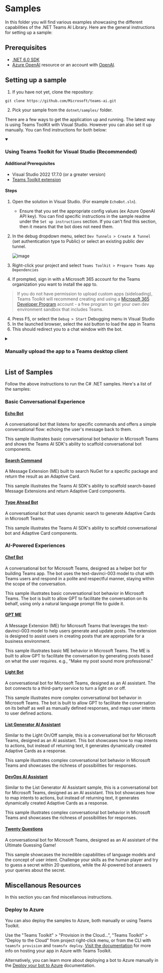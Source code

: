 # Samples

In this folder you will find various examples showcasing the different capabilities of the .NET Teams AI Library. Here are the general instructions for setting up a sample:

## Prerequisites

- [.NET 6.0 SDK](https://dotnet.microsoft.com/download/dotnet/6.0)
- [Azure OpenAI](https://aka.ms/oai/access) resource or an account with [OpenAI](https://platform.openai.com).

## Setting up a sample

1. If you have not yet, clone the repository:

`git clone https://github.com/Microsoft/teams-ai.git`

2. Pick your sample from the `dotnet/samples/` folder.

There are a few ways to get the application up and running. The latest way is using Teams ToolKit with Visual Studio. However you can also set it up manually. You can find instructions for both below:

<details open>
    <summary><h3> Using Teams Toolkit for Visual Studio (Recommended)</h3></summary>

#### Additional Prerequisites

- Visual Studio 2022 17.7.0 (or a greater version)
- [Teams Toolkit extension](https://learn.microsoft.com/en-us/microsoftteams/platform/toolkit/toolkit-v4/install-teams-toolkit-vs?pivots=visual-studio-v17-7)

#### Steps

1. Open the solution in Visual Studio. (For example `EchoBot.sln`).
   - Ensure that you set the appropriate config values (ex Azure OpenAI API key). You can find specific instructions in the sample readme under the `Set up instructions` section.  If you can't find this section, then it means that the bot does not need them.
1. In the debug dropdown menu, select `Dev Tunnels > Create A Tunnel` (set authentication type to Public) or select an existing public dev tunnel.

   ![image](https://github.com/microsoft/teams-ai/assets/115390646/d7246d38-8276-4b2a-bc22-b72f36aa41b9)

1. Right-click your project and select `Teams Toolkit > Prepare Teams App Dependencies`
1. If prompted, sign in with a Microsoft 365 account for the Teams organization you want
   to install the app to.

> If you do not have permission to upload custom apps (sideloading), Teams Toolkit will
> recommend creating and using a [Microsoft 365 Developer Program](https://developer.microsoft.com/en-us/microsoft-365/dev-program) account -
> a free program to get your own dev environment sandbox that includes Teams.

4. Press F5, or select the `Debug > Start` Debugging menu in Visual Studio
5. In the launched browser, select the `Add` button to load the app in Teams
6. This should redirect you to a chat window with the bot.
</details>

<details>
    <summary><h3> Manually upload the app to a Teams desktop client </h3></summary>

> Note these instructions are for running the sample on your local machine, the tunnelling solution is required because the Teams service needs to call into the bot.

#### Additional requirements

- [ngrok](https://ngrok.com/) or equivalent tunnelling solution

#### Steps

1. Run ngrok - point to port 5130

   ```bash
   ngrok http 5130 --host-header="localhost:5130"
   ```

1. Provision Azure resources for the Bot

   In Azure portal, create a [Azure Bot resource](https://docs.microsoft.com/azure/bot-service/bot-service-quickstart-registration).

   - For bot handle, make up a name.
   - Select "Use existing app registration" (Create the app registration in Azure Active Directory beforehand.)
   - **_If you don't have an Azure account_** create an [Azure free account here](https://azure.microsoft.com/free/)

   In the new Azure Bot resource in the Portal,

   - Ensure that you've [enabled the Teams Channel](https://learn.microsoft.com/azure/bot-service/channel-connect-teams?view=azure-bot-service-4.0)
   - In Settings/Configuration/Messaging endpoint, enter the current `https` URL you were given by running ngrok. Append with the path `/api/messages`

1. Open the sample's solution in your IDE.

1. Update the `appsettings.json` configuration for the bot to use the BotId, BotPassword generated in Step 2 (App Registration creation). (Note the Bot Password is referred to as the "client secret" in the azure portal and you can always create a new client secret anytime.)

1. Run your bot, either from Visual Studio with `F5` or using `dotnet run` in the appropriate folder.

<details>
    <summary>6. <b><em>This step is specific to Teams.</em></b></summary>

- **Edit** the `manifest.json` contained in the `appPackage` folder to replace your Microsoft App Id (that was created when you registered your bot earlier) _everywhere_ you see the place holder string `${{TEAMS_APP_ID}}` or `${{BOT_ID}}` (depending on the scenario the Microsoft App Id may occur multiple times in the `manifest.json`).
- **Edit** the `manifest.json` for `validDomains` with base Url domain. E.g. if you are using ngrok it would be `https://1234.ngrok-free.app` then your domain-name will be `1234.ngrok-free.app`.
- **Zip** up the contents of the `appPackage` folder to create a `manifest.zip` (Make sure that zip file does not contains any subfolder otherwise you will get error while uploading your .zip package)
- **Upload** the `manifest.zip` to Teams (In Teams Apps/Manage your apps click "Upload an app". Browse to and Open the .zip file. At the next dialog, click the Add button.)
  Add the app to personal/team/groupChat scope (Supported scopes)
  </details>

</details>

## List of Samples

Follow the above instructions to run the C# .NET samples. Here's a list of the samples:

### Basic Conversational Experience

#### [Echo Bot](/dotnet/samples/01.echoBot/)

A conversational bot that listens for specific commands and offers a simple conversational flow: echoing the user's message back to them.

This sample illustrates basic conversational bot behavior in Microsoft Teams and shows the Teams AI SDK's ability to scaffold conversational bot components.

#### [Search Command](/dotnet/samples/02.messageExtensions.a.searchCommand/)

A Message Extension (ME) built to search NuGet for a specific package and return the result as an Adaptive Card.

This sample illustrates the Teams AI SDK's ability to scaffold search-based Message Extensions and return Adaptive Card components.

#### [Type Ahead Bot](/dotnet/samples/03.adaptiveCards.a.typeAheadBot/)

A conversational bot that uses dynamic search to generate Adaptive Cards in Microsoft Teams.

This sample illustrates the Teams AI SDK's ability to scaffold conversational bot and Adaptive Card components.

### AI-Powered Experiences

#### [Chef Bot](/dotnet/samples/04.ai.a.teamsChefBot/)

A conversational bot for Microsoft Teams, designed as a helper bot for building Teams app. The bot uses the text-davinci-003 model to chat with Teams users and respond in a polite and respectful manner, staying within the scope of the conversation.

This sample illustrates basic conversational bot behavior in Microsoft Teams. The bot is built to allow GPT to facilitate the conversation on its behalf, using only a natural language prompt file to guide it.

#### [GPT ME](/dotnet/samples/04.ai.b.messageExtensions.gptME/)

A Message Extension (ME) for Microsoft Teams that leverages the text-davinci-003 model to help users generate and update posts. The extension is designed to assist users in creating posts that are appropriate for a business environment.

This sample illustrates basic ME behavior in Microsoft Teams. The ME is built to allow GPT to facilitate the conversation by generating posts based on what the user requires. e.g., "Make my post sound more professional."

#### [Light Bot](/dotnet/samples/04.ai.c.actionMapping.lightBot/)

A conversational bot for Microsoft Teams, designed as an AI assistant. The bot connects to a third-party service to turn a light on or off.

This sample illustrates more complex conversational bot behavior in Microsoft Teams. The bot is built to allow GPT to facilitate the conversation on its behalf as well as manually defined responses, and maps user intents to user defined actions.

#### [List Generator AI Assistant](/dotnet/samples/04.ai.d.chainedActions.listBot/)

Similar to the Light On/Off sample, this is a conversational bot for Microsoft Teams, designed as an AI assistant. This bot showcases how to map intents to actions, but instead of returning text, it generates dynamically created Adaptive Cards as a response.

This sample illustrates complex conversational bot behavior in Microsoft Teams and showcases the richness of possibilities for responses.

#### [DevOps AI Assistant](/dotnet/samples/04.ai.e.chainedActions.devOpsBot/)

Similar to the List Generator AI Assistant sample, this is a conversational bot for Microsoft Teams, designed as an AI assistant. This bot showcases how to map intents to actions, but instead of returning text, it generates dynamically created Adaptive Cards as a response.

This sample illustrates complex conversational bot behavior in Microsoft Teams and showcases the richness of possibilities for responses.

#### [Twenty Questions](/dotnet/samples/04.e.twentyQuestions/)

A conversational bot for Microsoft Teams, designed as an AI assistant of the Ultimate Guessing Game!

This sample showcases the incredible capabilities of language models and the concept of user intent. Challenge your skills as the human player and try to guess a secret within 20 questions, while the AI-powered bot answers your queries about the secret.

## Miscellanous Resources

In this section you can find miscellanous instructions.

### Deploy to Azure

You can also deploy the samples to Azure, both manually or using Teams Toolkit.

Use the "Teams Toolkit" > "Provision in the Cloud...", "Teams Toolkit" > "Deploy to the Cloud" from project right-click menu, or from the CLI with `teamsfx provision` and `teamsfx deploy`. [Visit the documentation](https://learn.microsoft.com/microsoftteams/platform/toolkit/provision) for more info on hosting your app in Azure with Teams Toolkit.

Alternatively, you can learn more about deploying a bot to Azure manually in the [Deploy your bot to Azure](https://aka.ms/azuredeployment) documentation.

<!--  ### AI Powered Experience -->
